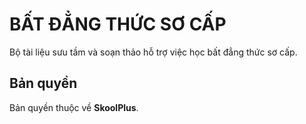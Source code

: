 # BẤT ĐẲNG THỨC SƠ CẤP

Bộ tài liệu sưu tầm và soạn thảo hỗ trợ việc học bất đẳng thức sơ cấp.

## Bản quyền
Bản quyền thuộc về **SkoolPlus**.
